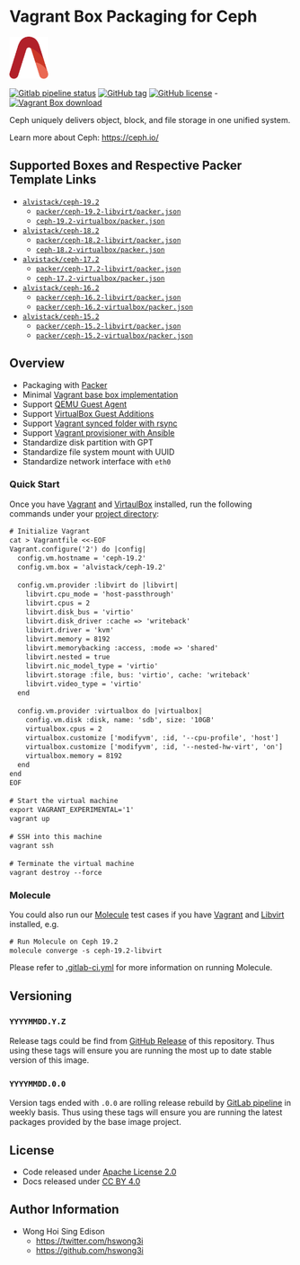 # Vagrant Box Packaging for Ceph

<a href="https://alvistack.com" title="AlviStack" target="_blank"><img src="/alvistack.svg" height="75" alt="AlviStack"></a>

[![Gitlab pipeline
status](https://img.shields.io/gitlab/pipeline/alvistack/vagrant-ceph/master)](https://gitlab.com/alvistack/vagrant-ceph/-/pipelines)
[![GitHub
tag](https://img.shields.io/github/tag/alvistack/vagrant-ceph.svg)](https://github.com/alvistack/vagrant-ceph/tags)
[![GitHub
license](https://img.shields.io/github/license/alvistack/vagrant-ceph.svg)](https://github.com/alvistack/vagrant-ceph/blob/master/LICENSE)
-[![Vagrant Box
download](https://img.shields.io/badge/dynamic/json?label=alvistack%2Fceph-19.2&query=%24.boxes%5B%3A1%5D.downloads&url=https%3A%2F%2Fapp.vagrantup.com%2Fapi%2Fv1%2Fsearch%3Fq%3Dalvistack%2Fceph-19.2)](https://app.vagrantup.com/alvistack/boxes/ceph-19.2)

Ceph uniquely delivers object, block, and file storage in one unified
system.

Learn more about Ceph: <https://ceph.io/>

## Supported Boxes and Respective Packer Template Links

- [`alvistack/ceph-19.2`](https://app.vagrantup.com/alvistack/boxes/ceph-19.2)
  - [`packer/ceph-19.2-libvirt/packer.json`](https://github.com/alvistack/vagrant-ceph/blob/master/packer/ceph-19.2-libvirt/packer.json)
  - [`ceph-19.2-virtualbox/packer.json`](https://github.com/alvistack/vagrant-ceph/blob/master/packer/ceph-19.2-virtualbox/packer.json)
- [`alvistack/ceph-18.2`](https://app.vagrantup.com/alvistack/boxes/ceph-18.2)
  - [`packer/ceph-18.2-libvirt/packer.json`](https://github.com/alvistack/vagrant-ceph/blob/master/packer/ceph-18.2-libvirt/packer.json)
  - [`ceph-18.2-virtualbox/packer.json`](https://github.com/alvistack/vagrant-ceph/blob/master/packer/ceph-18.2-virtualbox/packer.json)
- [`alvistack/ceph-17.2`](https://app.vagrantup.com/alvistack/boxes/ceph-17.2)
  - [`packer/ceph-17.2-libvirt/packer.json`](https://github.com/alvistack/vagrant-ceph/blob/master/packer/ceph-17.2-libvirt/packer.json)
  - [`ceph-17.2-virtualbox/packer.json`](https://github.com/alvistack/vagrant-ceph/blob/master/packer/ceph-17.2-virtualbox/packer.json)
- [`alvistack/ceph-16.2`](https://app.vagrantup.com/alvistack/boxes/ceph-16.2)
  - [`packer/ceph-16.2-libvirt/packer.json`](https://github.com/alvistack/vagrant-ceph/blob/master/packer/ceph-16.2-libvirt/packer.json)
  - [`packer/ceph-16.2-virtualbox/packer.json`](https://github.com/alvistack/vagrant-ceph/blob/master/packer/ceph-16.2-virtualbox/packer.json)
- [`alvistack/ceph-15.2`](https://app.vagrantup.com/alvistack/boxes/ceph-15.2)
  - [`packer/ceph-15.2-libvirt/packer.json`](https://github.com/alvistack/vagrant-ceph/blob/master/packer/ceph-15.2-libvirt/packer.json)
  - [`packer/ceph-15.2-virtualbox/packer.json`](https://github.com/alvistack/vagrant-ceph/blob/master/packer/ceph-15.2-virtualbox/packer.json)

## Overview

- Packaging with [Packer](https://www.packer.io/)
- Minimal [Vagrant base box
  implementation](https://www.vagrantup.com/docs/boxes/base)
- Support [QEMU Guest
  Agent](https://wiki.qemu.org/Features/GuestAgent)
- Support [VirtualBox Guest
  Additions](https://www.virtualbox.org/manual/ch04.html)
- Support [Vagrant synced folder with
  rsync](https://www.vagrantup.com/docs/synced-folders/rsync)
- Support [Vagrant provisioner with
  Ansible](https://www.vagrantup.com/docs/provisioning/ansible)
- Standardize disk partition with GPT
- Standardize file system mount with UUID
- Standardize network interface with `eth0`

### Quick Start

Once you have [Vagrant](https://www.vagrantup.com/docs/installation) and
[VirtaulBox](https://www.virtualbox.org/) installed, run the following
commands under your [project
directory](https://learn.hashicorp.com/tutorials/vagrant/getting-started-project-setup?in=vagrant/getting-started):

    # Initialize Vagrant
    cat > Vagrantfile <<-EOF
    Vagrant.configure('2') do |config|
      config.vm.hostname = 'ceph-19.2'
      config.vm.box = 'alvistack/ceph-19.2'

      config.vm.provider :libvirt do |libvirt|
        libvirt.cpu_mode = 'host-passthrough'
        libvirt.cpus = 2
        libvirt.disk_bus = 'virtio'
        libvirt.disk_driver :cache => 'writeback'
        libvirt.driver = 'kvm'
        libvirt.memory = 8192
        libvirt.memorybacking :access, :mode => 'shared'
        libvirt.nested = true
        libvirt.nic_model_type = 'virtio'
        libvirt.storage :file, bus: 'virtio', cache: 'writeback'
        libvirt.video_type = 'virtio'
      end

      config.vm.provider :virtualbox do |virtualbox|
        config.vm.disk :disk, name: 'sdb', size: '10GB'
        virtualbox.cpus = 2
        virtualbox.customize ['modifyvm', :id, '--cpu-profile', 'host']
        virtualbox.customize ['modifyvm', :id, '--nested-hw-virt', 'on']
        virtualbox.memory = 8192
      end
    end
    EOF

    # Start the virtual machine
    export VAGRANT_EXPERIMENTAL='1'
    vagrant up

    # SSH into this machine
    vagrant ssh

    # Terminate the virtual machine
    vagrant destroy --force

### Molecule

You could also run our
[Molecule](https://molecule.readthedocs.io/en/stable/) test cases if you
have [Vagrant](https://www.vagrantup.com/) and
[Libvirt](https://libvirt.org/) installed, e.g.

    # Run Molecule on Ceph 19.2
    molecule converge -s ceph-19.2-libvirt

Please refer to [.gitlab-ci.yml](.gitlab-ci.yml) for more information on
running Molecule.

## Versioning

### `YYYYMMDD.Y.Z`

Release tags could be find from [GitHub
Release](https://github.com/alvistack/vagrant-ceph/tags) of this
repository. Thus using these tags will ensure you are running the most
up to date stable version of this image.

### `YYYYMMDD.0.0`

Version tags ended with `.0.0` are rolling release rebuild by [GitLab
pipeline](https://gitlab.com/alvistack/vagrant-ceph/-/pipelines) in
weekly basis. Thus using these tags will ensure you are running the
latest packages provided by the base image project.

## License

- Code released under [Apache License 2.0](LICENSE)
- Docs released under [CC BY
  4.0](http://creativecommons.org/licenses/by/4.0/)

## Author Information

- Wong Hoi Sing Edison
  - <https://twitter.com/hswong3i>
  - <https://github.com/hswong3i>
